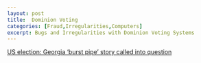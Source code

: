 ```yaml
---
layout: post
title:  Dominion Voting
categories: [Fraud,Irregularities,Computers]
excerpt: Bugs and Irregularities with Dominion Voting Systems
---
```


[US election: Georgia ‘burst pipe’ story called into question](https://www.news.com.au/world/north-america/us-politics/slow-leak-text-messages-cast-doubt-on-georgia-officials-burst-pipe-excuse-for-pause-in-counting/news-story/19176f5113512210517c82debe684392)